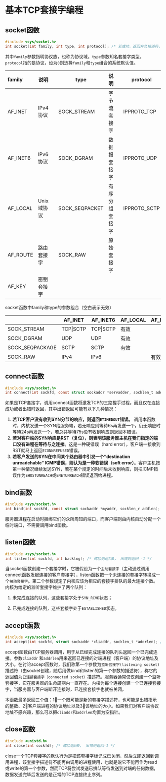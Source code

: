 # 基本TCP套接字编程

## socket函数
```c
#include <sys/socket.h>
int socket(int family, int type, int protocol); /* 若成功，返回非负描述符，若出错返回-1 */
```

其中`family`参数指明协议族，也称为协议域。`type`参数知名套接字类型。`protocol`指的是协议，设为`0`则选择`family`和`type`组合的系统默认值。



| family   | 说明      |      | type           | 说明      |      | protocol     | 说明       |
| :------- | ------- | ---- | -------------- | ------- | ---- | ------------ | -------- |
| AF_INET  | IPv4协议  |      | SOCK_STREAM    | 字节流套接字  |      | IPPROTO_TCP  | TCP传输协议  |
| AF_INET6 | IPv6协议  |      | SOCK_DGRAM     | 数据报套接字  |      | IPPROTO_UDP  | UDP传输协议  |
| AF_LOCAL | Unix域协议 |      | SOCK_SEQPACKET | 有序分组套接字 |      | IPPROTO_SCTP | SCTP传输协议 |
| AF_ROUTE | 路由套接字   |      | SOCK_RAW       | 原始套接字   |      |              |          |
| AF_KEY   | 密钥套接字   |      |                |         |      |              |          |



socket函数中family和type的参数组合（空白表示无效）

|                 | AF_INET   | AF_INET6  | AF_LOCAL | AF_ROUTE | AF_KEY |
| --------------- | --------- | --------- | -------- | -------- | ------ |
| SOCK_STREAM     | TCP\|SCTP | TCP\|SCTP | 有效       |          |        |
| SOCK_DGRAM      | UDP       | UDP       | 有效       |          |        |
| SOCK_SEQPACKAGE | SCTP      | SCTP      | 有效       |          |        |
| SOCK_RAW        | IPv4      | IPv6      |          | 有效       | 有效     |



## connect函数

```c
#include <sys/socket.h>
int connect(int sockfd, const struct sockaddr *servadder, socklen_t addrlen); /* 成功返回0，若出错返回 -1 */
```

如果是TCP套接字，调用connect函数将激发TCP的三路握手过程，而且仅在连接成功或者出错时返回，其中出错返回可能有以下几种情况：

1. **若TCP客户没有收到SYN分节的响应，则返回`ETIMEDOUT`错误。** 调用本函数时，内核发送一个SYN给服务端，若无响应则等待6s再发送一个，仍无响应时等待24s再发送一个，若总共等待75s没有收到响应则返回本错误。
2. **若对客户端的SYN响应是RST（复位），则表明该服务器主机在我们指定的端口没有进程在等待与之连接**。这是一种硬错误（hard error），客户端一接收到RST就马上返回`ECONNREFUSED`错误。
3. **若客户发送的SYN在中间某个路由器中引发一个“destination unreadchable” ICMP错误，则认为是一种软错误（soft error）**。客户主机按第一种情况继续发送SYN，若在某个规定的时间后未收到响应，则把ICMP错误作为`EHOSTUNREACH`或`ENETUNREACH`错误返回给进程。


## bind函数

```c
#include <sys/socket.h>
int bind(int sockfd, const struct sockaddr *myaddr, socklen_r addlen); /* 若成功则为0，出错返回 -1 */
```

服务器进程在启动时捆绑它们的众所周知的端口，而客户端则由内核自动分配一个临时端口，不需要调用bind函数。



## listen函数

```c
#include <sys/socket.h>
int listen(int sockfd, int backlog); /* 成功则返回0， 出错则返回 -1 */
```

当socket函数创建一个套接字时，它被假设为一个`主动套接字`（主动通过调用connect函数发起连接的客户套接字），listen函数把一个未连接的套接字转换成一个`被动套接字`。第二个参数规定了内核应该为相应的套接字排队的最大连接个数。内核为给定的监听套接字维护了两个队列：

1. 未完成连接的队列，这些套接字处于`SYN_RCVD`状态；

2. 已完成连接的队列，这些套接字处于`ESTABLISHED`状态。

## ​accept函数

```c
#include <sys/socket.h>
int accept(int sockfd, struct sockaddr *cliaddr, socklen_t *addrlen); /* 成功返回非负描述符，若出错则返回-1 */
```

accept函数由TCP服务器调用，用于从已经完成连接的队列头返回一个已完成连接。参数`cliaddr`	和`addrlen`用来返回已连接的对端进程（客户端）的协议地址及大小。在讨论accept函数时，我们称第一个参数为`监听套接字(listening socket)`描述符（由socket创建，随后用做bind和listen的第一个参数的描述符），称它的返回值为`已连接套接字（connected socket）`描述符。服务器通常仅仅创建一个监听套接字，它在服务器的生命周期内一直存在。内核为每个连接创建一个已连接套接字，当服务器与客户端断开连接时，已连接套接字也就被关闭。

本函数最多返回三个值：1⃣️一个既可能是新的套接字描述符，也可能是出错指示的整数、2⃣️客户端进程的协议地址以及3⃣️该地址的大小。如果我们对客户端协议地址不感兴趣，那么可以把`cliaddr`和`addrlen`均置为空指针。

## close函数

```c
#include <unistd.h>
int close(int sockfd); /* 成功返回0， 出错则返回-1 */
```

close一个TCP套接字的默认行为是把该套接字标记成已关闭，然后立即返回到调用进程，该套接字描述符不能再由调用的进程使用，也就是说它不能再作为read或write的第一个参数，然而TCP将尝试发送已排队等待发送到对端的任何数据，数据发送完毕后发送的是正常的TCP连接终止序列。

